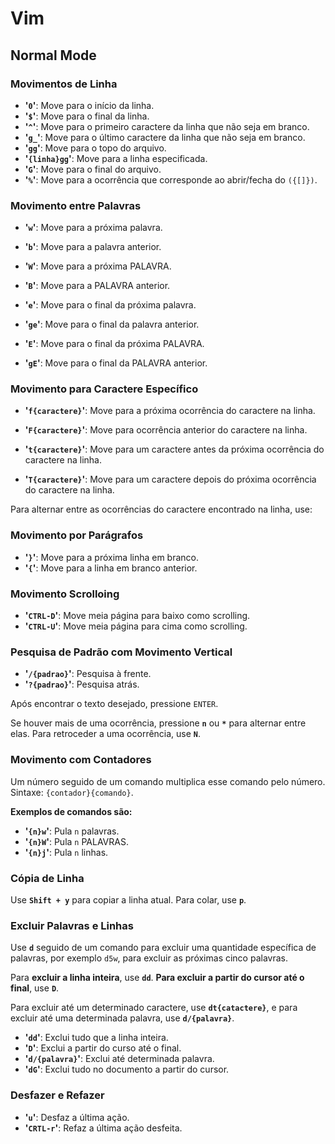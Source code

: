 # Vim

## Normal Mode

### Movimentos de Linha

* **'`0`'**: Move para o início da linha.
* **'`$`'**: Move para o final da linha.
* **'`^`'**: Move para o primeiro caractere da linha que não seja em branco.
* **'`g_`'**: Move para o último caractere da linha que não seja em branco.
* **'`gg`'**: Move para o topo do arquivo.
* **'`{linha}gg`'**: Move para a linha especificada.
* **'`G`'**: Move para o final do arquivo.
* **'`%`'**: Move para a ocorrência que corresponde ao abrir/fecha do `({[]})`.

### Movimento entre Palavras

* **'`w`'**: Move para a próxima palavra.
* **'`b`'**: Move para a palavra anterior.
* **'`W`'**: Move para a próxima PALAVRA.
* **'`B`'**: Move para a PALAVRA anterior.

* **'`e`'**: Move para o final da próxima palavra.
* **'`ge`'**: Move para o final da palavra anterior.
* **'`E`'**: Move para o final da próxima PALAVRA.
* **'`gE`'**: Move para o final da PALAVRA anterior.

### Movimento para Caractere Específico

* **'`f{caractere}`'**: Move para a próxima ocorrência do caractere na linha.
* **'`F{caractere}`'**: Move para ocorrência anterior do caractere na linha.

* **'`t{caractere}`'**: Move para um caractere antes da próxima ocorrência do caractere na linha.
* **'`T{caractere}`'**: Move para um caractere depois do próxima ocorrência do caractere na linha.

Para alternar entre as ocorrências do caractere encontrado na linha, use:

### Movimento por Parágrafos

* **'`}`'**: Move para a próxima linha em branco.
* **'`{`'**: Move para a linha em branco anterior.

### Movimento Scrolloing

* **'`CTRL-D`'**: Move meia página para baixo como scrolling.
* **'`CTRL-U`'**: Move meia página para cima como scrolling.

### Pesquisa de Padrão com Movimento Vertical

* **'`/{padrao}`'**: Pesquisa à frente.
* **'`?{padrao}`'**: Pesquisa atrás.

Após encontrar o texto desejado, pressione `ENTER`.

Se houver mais de uma ocorrência, pressione **`n`** ou **`*`** para alternar entre elas. Para retroceder a uma ocorrência, use **`N`**.

### Movimento com Contadores

Um número seguido de um comando multiplica esse comando pelo número. Sintaxe: `{contador}{comando}`.

**Exemplos de comandos são:**

* **'`{n}w`'**: Pula `n` palavras.
* **'`{n}W`'**: Pula `n` PALAVRAS.
* **'`{n}j`'**: Pula `n` linhas.

### Cópia de Linha

Use **`Shift + y`** para copiar a linha atual. Para colar, use **`p`**.

### Excluir Palavras e Linhas

Use **`d`** seguido de um comando para excluir uma quantidade específica de palavras, por exemplo `d5w`, para excluir as próximas cinco palavras.

Para **excluir a linha inteira**, use **`dd`**. **Para excluir a partir do cursor até o final**, use **`D`**.

Para excluir até um determinado caractere, use **`dt{catactere}`**, e para excluir até uma determinada palavra, use **`d/{palavra}`**.

* **'`dd`'**: Exclui tudo que a linha inteira.
* **'`D`'**: Exclui a partir do curso até o final.
* **'`d/{palavra}`'**: Exclui até determinada palavra.
* **'`dG`'**: Exclui tudo no documento a partir do cursor.

### Desfazer e Refazer

* **'`u`'**: Desfaz a última ação.
* **'`CRTL-r`'**: Refaz a última ação desfeita.
